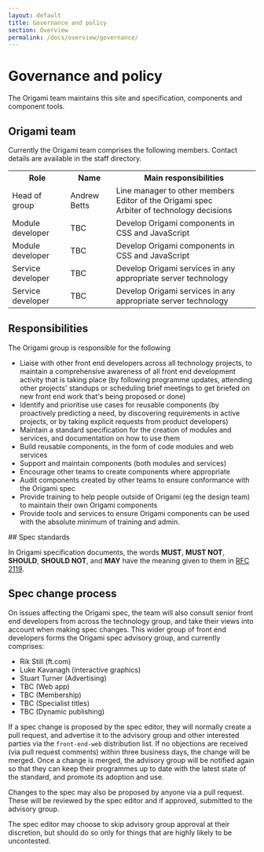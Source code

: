 ```yaml
---
layout: default
title: Governance and policy
section: Overview
permalink: /docs/overview/governance/
---
```


# Governance and policy

The Origami team maintains this site and specification, components and component tools.

## Origami team

Currently the Origami team comprises the following members.  Contact details are available in the staff directory.

<table class='o-techdocs-table'>
<tr>
	<th>Role</th>
	<th>Name</th>
	<th>Main responsibilities</th>
</tr><tr>
	<td>Head of group</td>
	<td>Andrew Betts</td>
	<td>Line manager to other members<br/>Editor of the Origami spec<br/>Arbiter of technology decisions</td>
</tr><tr>
	<td>Module developer</td>
	<td>TBC</td>
	<td>Develop Origami components in CSS and JavaScript</td>
</tr><tr>
	<td>Module developer</td>
	<td>TBC</td>
	<td>Develop Origami components in CSS and JavaScript</td>
</tr><tr>
	<td>Service developer</td>
	<td>TBC</td>
	<td>Develop Origami services in any appropriate server technology</td>
</tr><tr>
	<td>Service developer</td>
	<td>TBC</td>
	<td>Develop Origami services in any appropriate server technology</td>
</tr>
</table>

## Responsibilities

The Origami group is responsible for the following

* Liaise with other front end developers across all technology projects, to maintain a comprehensive awareness of all front end development activity that is taking place (by following programme updates, attending other projects' standups or scheduling brief meetings to get briefed on new front end work that's being proposed or done)
* Identify and prioritise use cases for reusable components (by proactively predicting a need, by discovering requirements in active projects, or by taking explicit requests from product developers)
* Maintain a standard specification for the creation of modules and services, and documentation on how to use them
* Build reusable components, in the form of code modules and web services
* Support and maintain components (both modules and services)
* Encourage other teams to create components where appropriate
* Audit components created by other teams to ensure conformance with the Origami spec
* Provide training to help people outside of Origami (eg the design team) to maintain their own Origami components
* Provide tools and services to ensure Origami components can be used with the absolute minimum of training and admin.

## Spec standards

In Origami specification documents, the words **MUST**, **MUST NOT**, **SHOULD**, **SHOULD NOT**, and **MAY** have the meaning given to them in [RFC 2119](http://www.ietf.org/rfc/rfc2119.txt).

## Spec change process

On issues affecting the Origami spec, the team will also consult senior front end developers from across the technology group, and take their views into account when making spec changes.  This wider group of front end developers forms the Origami spec advisory group, and currently comprises:

* Rik Still (ft.com)
* Luke Kavanagh (interactive graphics)
* Stuart Turner (Advertising)
* TBC (Web app)
* TBC (Membership)
* TBC (Specialist titles)
* TBC (Dynamic publishing)

If a spec change is proposed by the spec editor, they will normally create a pull request, and advertise it to the advisory group and other interested parties via the `front-end-web` distribution list.  If no objections are received (via pull request comments) within three business days, the change will be merged.  Once a change is merged, the advisory group will be notified again so that they can keep their programmes up to date with the latest state of the standard, and promote its adoption and use.

Changes to the spec may also be proposed by anyone via a pull request.  These will be reviewed by the spec editor and if approved, submitted to the advisory group.

The spec editor may choose to skip advisory group approval at their discretion, but should do so only for things that are highly likely to be uncontested.
